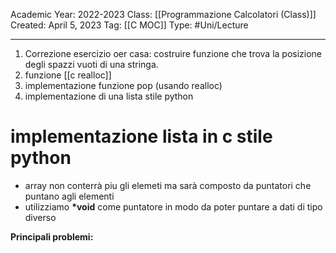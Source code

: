 Academic Year: 2022-2023
Class: [[Programmazione Calcolatori (Class)]]
Created: April 5, 2023
Tag: [[C MOC]]
Type: #Uni/Lecture 

---
1. Correzione esercizio oer casa: costruire funzione che trova la posizione degli spazzi vuoti di una stringa.
2. funzione [[c realloc]]
3. implementazione funzione pop (usando realloc)
4. implementazione di una lista stile python 

# implementazione lista in c stile python
- array non conterrà piu gli elemeti ma sarà composto da puntatori che puntano agli elementi
- utilizziamo **\*void**  come puntatore in modo da poter puntare a dati di tipo diverso

**Principali problemi:**

